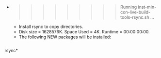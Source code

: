 * >>>>>>>>> Running inst-min-con-live-build-tools-rsync.sh ...
  * Install rsync to copy directories.
  * Disk size = 1628576K. Space Used = 4K. Runtime = 00:00:00:00.
  * The following NEW packages will be installed:
  ```bash
rsync*
  ```

